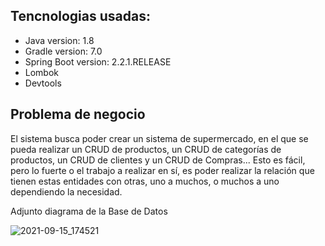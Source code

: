 ## Tencnologias usadas:
- Java version: 1.8
- Gradle version: 7.0
- Spring Boot version: 2.2.1.RELEASE
- Lombok
- Devtools


## Problema de negocio
El sistema busca poder crear un sistema de supermercado, en el que se pueda realizar un CRUD de productos, un CRUD de categorías de productos, un CRUD de clientes y un CRUD de Compras... Esto es fácil, pero lo fuerte o el trabajo a realizar en sí, es poder realizar la relación que tienen estas entidades con otras, uno a muchos, o muchos a uno dependiendo la necesidad.

Adjunto diagrama de la Base de Datos

![2021-09-15_174521](https://user-images.githubusercontent.com/32151636/133519744-1afd6766-3d5a-412c-a326-9cac5cbcd7f3.png)
